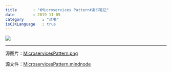 ```yaml
---
title       : "《Microservices Pattern》读书笔记"
date        : 2019-11-05
category        : "读书"
isCJKLanguage   : true
---
```


<img src="/images/2019-11-05/MicroservicesPattern.jpg"/>

---
源图片：[MicroservicesPattern.png](https://github.com/boxcounter/boxcounter.github.io/raw/master/attachments/2019-11-05/MicroservicesPattern.png.zip)

源文件：[MicroservicesPattern.mindnode](https://github.com/boxcounter/boxcounter.github.io/raw/master/attachments/2019-11-05/MicroservicesPattern.mindnode.zip)
